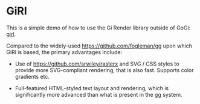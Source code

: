 # GiRl

This is a simple demo of how to use the Gi Render library outside of GoGi: [girl](https://github.com/goki/gi/tree/master/girl).

Compared to the widely-used https://github.com/fogleman/gg upon which GiRl is based, the primary advantages include:

* Use of https://github.com/srwiley/rasterx and SVG / CSS styles to provide more SVG-compliant rendering, that is also fast.  Supports color gradients etc.

* Full-featured HTML-styled text layout and rendering, which is significantly more advanced than what is present in the gg system.


